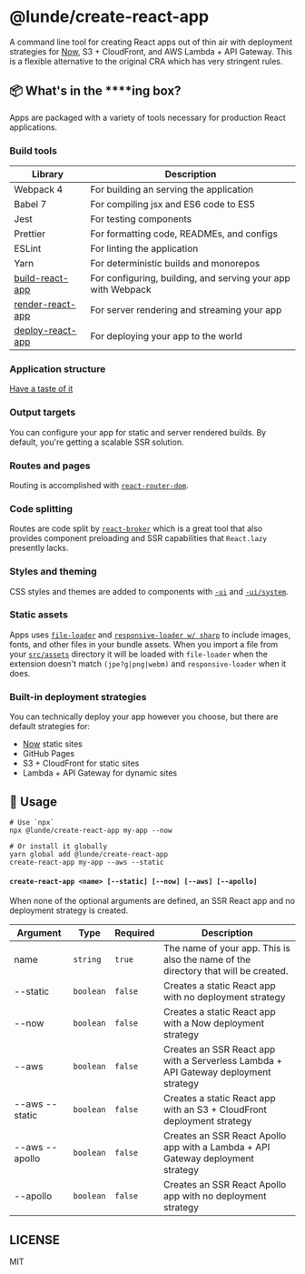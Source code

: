 # @lunde/create-react-app

A command line tool for creating React apps out of thin air with deployment
strategies for [Now](https://zeit.co), S3 + CloudFront, and AWS Lambda + API
Gateway. This is a flexible alternative to the original CRA which has very
stringent rules.

## 📦 What's in the \*\*\*\*ing box?

Apps are packaged with a variety of tools necessary for production
React applications.

### Build tools

| Library                                                                                       | Description                                                  |
| --------------------------------------------------------------------------------------------- | ------------------------------------------------------------ |
| Webpack 4                                                                                     | For building an serving the application                      |
| Babel 7                                                                                       | For compiling jsx and ES6 code to ES5                        |
| Jest                                                                                          | For testing components                                       |
| Prettier                                                                                      | For formatting code, READMEs, and configs                    |
| ESLint                                                                                        | For linting the application                                  |
| Yarn                                                                                          | For deterministic builds and monorepos                       |
| [build-react-app](https://github.com/jaredLunde/lunde/tree/master/packages/build-react-app)   | For configuring, building, and serving your app with Webpack |
| [render-react-app](https://github.com/jaredLunde/lunde/tree/master/packages/render-react-app) | For server rendering and streaming your app                  |
| [deploy-react-app](https://github.com/jaredLunde/lunde/tree/master/packages/deploy-react-app) | For deploying your app to the world                          |

### Application structure

[Have a taste of it](lib/shared)

### Output targets

You can configure your app for static and server rendered builds. By default, you're
getting a scalable SSR solution.

### Routes and pages

Routing is accomplished with [`react-router-dom`](https://reacttraining.com/react-router/web/guides/quick-start).

### Code splitting

Routes are code split by [`react-broker`](https://github.com/jaredLunde/react-broker) which
is a great tool that also provides component preloading and SSR capabilities
that `React.lazy` presently lacks.

### Styles and theming

CSS styles and themes are added to components with [`-ui`](https://github.com/dash-ui/react) and [`-ui/system`](https://github.com/dash-ui/system).

### Static assets

Apps uses [`file-loader`](https://www.npmjs.com/package/file-loader) and [`responsive-loader w/ sharp`](https://www.npmjs.com/package/responsive-loader)
to include images, fonts, and other files in your bundle assets. When you import a file from your
[`src/assets`](tree/master/src/pages/index.js) directory it will be loaded with `file-loader` when the
extension doesn't match `(jpe?g|png|webm)` and `responsive-loader` when it does.

### Built-in deployment strategies

You can technically deploy your app however you choose, but there are default
strategies for:

- [Now](https://zeit.co) static sites
- GitHub Pages
- S3 + CloudFront for static sites
- Lambda + API Gateway for dynamic sites

## 🔧 Usage

```shell script
# Use `npx`
npx @lunde/create-react-app my-app --now

# Or install it globally
yarn global add @lunde/create-react-app
create-react-app my-app --aws --static
```

#### `create-react-app <name> [--static] [--now] [--aws] [--apollo]`

When none of the optional arguments are defined, an SSR React app and no deployment strategy is created.

| Argument       | Type      | Required | Description                                                                         |
| -------------- | --------- | -------- | ----------------------------------------------------------------------------------- |
| name           | `string`  | `true`   | The name of your app. This is also the name of the directory that will be created.  |
| --static       | `boolean` | `false`  | Creates a static React app with no deployment strategy                              |
| --now          | `boolean` | `false`  | Creates a static React app with a Now deployment strategy                           |
| --aws          | `boolean` | `false`  | Creates an SSR React app with a Serverless Lambda + API Gateway deployment strategy |
| --aws --static | `boolean` | `false`  | Creates a static React app with an S3 + CloudFront deployment strategy              |
| --aws --apollo | `boolean` | `false`  | Creates an SSR React Apollo app with a Lambda + API Gateway deployment strategy     |
| --apollo       | `boolean` | `false`  | Creates an SSR React Apollo app with no deployment strategy                         |

## LICENSE

MIT
